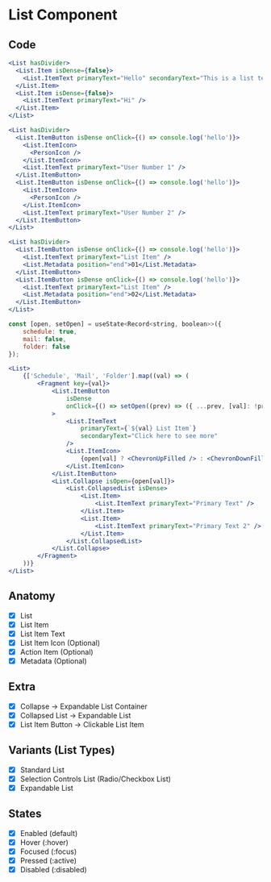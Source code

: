 # List Component

## Code

```jsx
<List hasDivider>
  <List.Item isDense={false}>
    <List.ItemText primaryText="Hello" secondaryText="This is a list text" />
  </List.Item>
  <List.Item isDense={false}>
    <List.ItemText primaryText="Hi" />
  </List.Item>
</List>
```

```jsx
<List hasDivider>
  <List.ItemButton isDense onClick={() => console.log('hello')}>
    <List.ItemIcon>
      <PersonIcon />
    </List.ItemIcon>
    <List.ItemText primaryText="User Number 1" />
  </List.ItemButton>
  <List.ItemButton isDense onClick={() => console.log('hello')}>
    <List.ItemIcon>
      <PersonIcon />
    </List.ItemIcon>
    <List.ItemText primaryText="User Number 2" />
  </List.ItemButton>
</List>
```

```jsx
<List hasDivider>
  <List.ItemButton isDense onClick={() => console.log('hello')}>
    <List.ItemText primaryText="List Item" />
    <List.Metadata position="end">01</List.Metadata>
  </List.ItemButton>
  <List.ItemButton isDense onClick={() => console.log('hello')}>
    <List.ItemText primaryText="List Item" />
    <List.Metadata position="end">02</List.Metadata>
  </List.ItemButton>
</List>
```

```jsx
const [open, setOpen] = useState<Record<string, boolean>>({
    schedule: true,
    mail: false,
    folder: false
});

<List>
    {['Schedule', 'Mail', 'Folder'].map((val) => (
        <Fragment key={val}>
            <List.ItemButton
                isDense
                onClick={() => setOpen((prev) => ({ ...prev, [val]: !prev[val] }))}
            >
                <List.ItemText
                    primaryText={`${val} List Item`}
                    secondaryText="Click here to see more"
                />
                <List.ItemIcon>
                    {open[val] ? <ChevronUpFilled /> : <ChevronDownFilled />}
                </List.ItemIcon>
            </List.ItemButton>
            <List.Collapse isOpen={open[val]}>
                <List.CollapsedList isDense>
                    <List.Item>
                        <List.ItemText primaryText="Primary Text" />
                    </List.Item>
                    <List.Item>
                        <List.ItemText primaryText="Primary Text 2" />
                    </List.Item>
                </List.CollapsedList>
            </List.Collapse>
        </Fragment>
    ))}
</List>
```

## Anatomy

- [x] List
- [x] List Item
- [x] List Item Text
- [x] List Item Icon (Optional)
- [x] Action Item (Optional)
- [x] Metadata (Optional)

## Extra

- [x] Collapse -> Expandable List Container
- [x] Collapsed List -> Expandable List
- [x] List Item Button -> Clickable List Item

## Variants (List Types)

- [x] Standard List
- [x] Selection Controls List (Radio/Checkbox List)
- [x] Expandable List

## States

- [x] Enabled (default)
- [x] Hover (:hover)
- [x] Focused (:focus)
- [x] Pressed (:active)
- [x] Disabled (:disabled)
